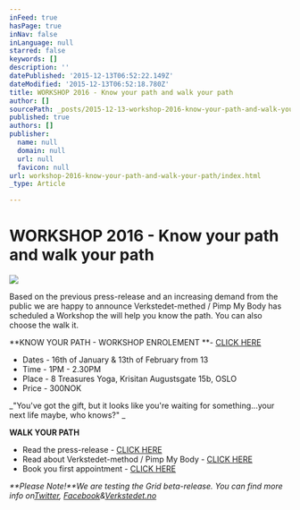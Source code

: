 ```yaml
---
inFeed: true
hasPage: true
inNav: false
inLanguage: null
starred: false
keywords: []
description: ''
datePublished: '2015-12-13T06:52:22.149Z'
dateModified: '2015-12-13T06:52:18.780Z'
title: WORKSHOP 2016 - Know your path and walk your path
author: []
sourcePath: _posts/2015-12-13-workshop-2016-know-your-path-and-walk-your-path.md
published: true
authors: []
publisher:
  name: null
  domain: null
  url: null
  favicon: null
url: workshop-2016-know-your-path-and-walk-your-path/index.html
_type: Article

---
```

# WORKSHOP 2016 - Know your path and walk your path
![](https://the-grid-user-content.s3-us-west-2.amazonaws.com/0134304c-94d4-4680-a5e3-100ca29b56ef.jpg)

Based on the previous press-release and an increasing demand from the public we are happy to announce Verkstedet-methed / Pimp My Body has scheduled a Workshop the will help you know the path. You can also choose the walk it.

**KNOW YOUR PATH - WORKSHOP ENROLEMENT **- [CLICK HERE][0]

* Dates - 16th of January & 13th of February from 13
* Time - 1PM - 2.30PM
* Place - 8 Treasures Yoga, Krisitan Augustsgate 15b, OSLO
* Price - 300NOK

_"You've got the gift, but it looks like you're waiting for something...your next life maybe, who knows?" _

**WALK YOUR PATH**

* Read the press-release - [CLICK HERE][1]
* Read about Verkstedet-method / Pimp My Body - [CLICK HERE][2]
* Book you first appointment - [CLICK HERE][0]

_**Please Note!**We are testing the Grid beta-release. You can find more info on[Twitter][3], [Facebook][4]&[Verkstedet.no][2]_

[0]: https://podio.com/webforms/14208298/953185
[1]: http://www.verkstedet.org/
[2]: http://www.verkstedet.no/
[3]: https://twitter.com/theverkstedet?lang=sv
[4]: https://www.facebook.com/VerkstedetClinics/?fref=ts
